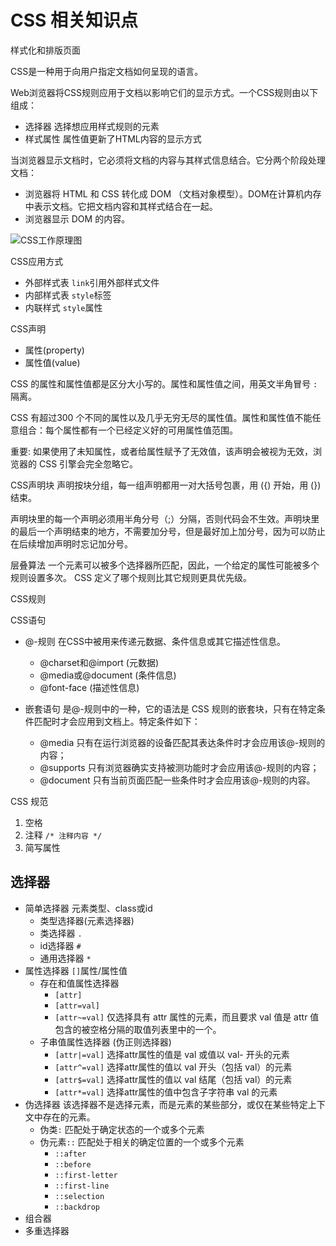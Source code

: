 # CSS 相关知识点

样式化和排版页面 

CSS是一种用于向用户指定文档如何呈现的语言。

Web浏览器将CSS规则应用于文档以影响它们的显示方式。一个CSS规则由以下组成：
+ 选择器 选择想应用样式规则的元素
+ 样式属性 属性值更新了HTML内容的显示方式

当浏览器显示文档时，它必须将文档的内容与其样式信息结合。它分两个阶段处理文档：

+ 浏览器将 HTML 和 CSS 转化成 DOM （文档对象模型）。DOM在计算机内存中表示文档。它把文档内容和其样式结合在一起。
+ 浏览器显示 DOM 的内容。

![CSS工作原理图](https://mdn.mozillademos.org/files/11781/rendering.svg)

CSS应用方式
+ 外部样式表 `link`引用外部样式文件
+ 内部样式表 `style`标签
+ 内联样式 `style`属性  

CSS声明
+ 属性(property)
+ 属性值(value)  

CSS 的属性和属性值都是区分大小写的。属性和属性值之间，用英文半角冒号 `:` 隔离。 

CSS 有超过300 个不同的属性以及几乎无穷无尽的属性值。属性和属性值不能任意组合：每个属性都有一个已经定义好的可用属性值范围。 

重要: 如果使用了未知属性，或者给属性赋予了无效值，该声明会被视为无效，浏览器的 CSS 引擎会完全忽略它。  

CSS声明块
声明按块分组，每一组声明都用一对大括号包裹，用 ({) 开始，用 (}) 结束。

声明块里的每一个声明必须用半角分号（;）分隔，否则代码会不生效。声明块里的最后一个声明结束的地方，不需要加分号，但是最好加上加分号，因为可以防止在后续增加声明时忘记加分号。

层叠算法
一个元素可以被多个选择器所匹配，因此，一个给定的属性可能被多个规则设置多次。 CSS 定义了哪个规则比其它规则更具优先级。

CSS规则

CSS语句
+ @-规则 在CSS中被用来传递元数据、条件信息或其它描述性信息。 

    - @charset和@import (元数据)
    - @media或@document (条件信息) 
    - @font-face (描述性信息)
+ 嵌套语句 是@-规则中的一种，它的语法是 CSS 规则的嵌套块，只有在特定条件匹配时才会应用到文档上。特定条件如下：

    - @media 只有在运行浏览器的设备匹配其表达条件时才会应用该@-规则的内容；
    - @supports 只有浏览器确实支持被测功能时才会应用该@-规则的内容；
    - @document 只有当前页面匹配一些条件时才会应用该@-规则的内容。

CSS 规范
1. 空格 
1. 注释 `/* 注释内容 */`
1. 简写属性

## 选择器 
+ 简单选择器 元素类型、class或id
    + 类型选择器(元素选择器)
    + 类选择器 `.` 
    + id选择器 `#` 
    + 通用选择器 `*`
+ 属性选择器 `[]`属性/属性值 
    + 存在和值属性选择器 
        + `[attr]`
        + `[attr=val]`
        + `[attr~=val]` 仅选择具有 attr 属性的元素，而且要求 val 值是 attr 值包含的被空格分隔的取值列表里中的一个。
    + 子串值属性选择器 (伪正则选择器) 
        + `[attr|=val]` 选择attr属性的值是 val 或值以 val- 开头的元素 
        + `[attr^=val]` 选择attr属性的值以 val 开头（包括 val）的元素
        + `[attr$=val]` 选择attr属性的值以 val 结尾（包括 val）的元素 
        + `[attr*=val]` 选择attr属性的值中包含子字符串 val 的元素 
+ 伪选择器 该选择器不是选择元素，而是元素的某些部分，或仅在某些特定上下文中存在的元素。 
    + 伪类`:` 匹配处于确定状态的一个或多个元素
    + 伪元素`::` 匹配处于相关的确定位置的一个或多个元素 
        + `::after`
        + `::before`
        + `::first-letter`
        + `::first-line`
        + `::selection`
        + `::backdrop`
+ 组合器 
+ 多重选择器 


